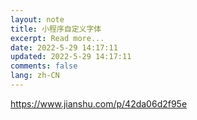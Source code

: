 ```yaml
---
layout: note
title: 小程序自定义字体
excerpt: Read more...
date: 2022-5-29 14:17:11
updated: 2022-5-29 14:17:11
comments: false
lang: zh-CN
---
```


https://www.jianshu.com/p/42da06d2f95e
  